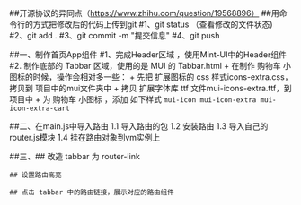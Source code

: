 ##开源协议的异同点（https://www.zhihu.com/question/19568896）
##用命令行的方式把修改后的代码上传到git
#1、git status  （查看修改的文件状态)
#2、git add .
#3、git commit -m "提交信息"
#4、git push

##一、制作首页App组件
#1、完成Header区域 ，使用Mint-UI中的Header组件
#2. 制作底部的 Tabbar 区域，使用的是 MUI 的 Tabbar.html
     + 在制作 购物车 小图标的时候，操作会相对多一些：
     + 先把 扩展图标的 css 样式icons-extra.css，拷贝到 项目中的mui文件夹中
     + 拷贝 扩展字体库 ttf 文件mui-icons-extra.ttf，到项目中
     + 为 购物车 小图标 ，添加 如下样式 `mui-icon mui-icon-extra mui-icon-extra-cart`

##二、在main.js中导入路由
1.1 导入路由的包
1.2 安装路由
1.3 导入自己的router.js模块
1.4 挂在路由对象到vm实例上

##三、## 改造 tabbar 为 router-link

    ## 设置路由高亮

    ## 点击 tabbar 中的路由链接，展示对应的路由组件